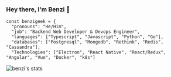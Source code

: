### Hey there, I'm Benzi 👀
```
const benzigeek = {
  "pronouns": "He/Him",
  "job": "Backend Web Developer & Devops Engineer",
  "languages": ["Typescript", "Javascript", "Python", "Go"],
  "databases": ["Postgresql", "Mongodb", "Rethink", "Redis", "Cassandra"],
  "Technologies": ["Electron", "React Native", "React/Redux", "Angular", "Vue", "Docker", "k8s"]
```

![benzi's stats](https://github-readme-stats.vercel.app/api?username=benzigeek&theme=chartreuse-dark&show_icons=true)
